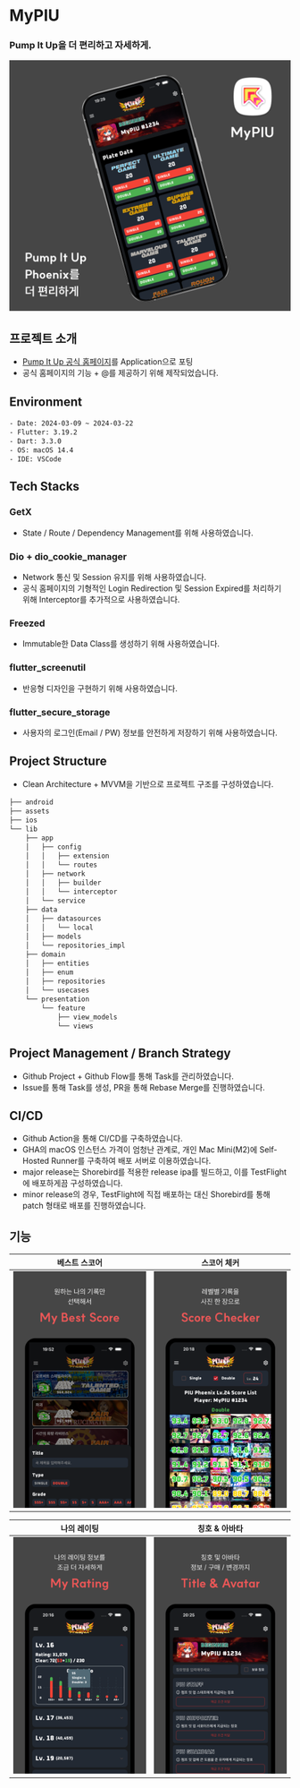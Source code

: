 # MyPIU

### Pump It Up을 더 편리하고 자세하게.

![MyPIU](/readme/main.png)

## 프로젝트 소개

- [Pump It Up 공식 홈페이지](https://piugame.com/)를 Application으로 포팅
- 공식 홈페이지의 기능 + @를 제공하기 위해 제작되었습니다.

## Environment

```
- Date: 2024-03-09 ~ 2024-03-22
- Flutter: 3.19.2
- Dart: 3.3.0
- OS: macOS 14.4
- IDE: VSCode
```

## Tech Stacks

### GetX

- State / Route / Dependency Management를 위해 사용하였습니다.

### Dio + dio_cookie_manager

- Network 통신 및 Session 유지를 위해 사용하였습니다.
- 공식 홈페이지의 기형적인 Login Redirection 및 Session Expired를 처리하기 위해 Interceptor를 추가적으로 사용하였습니다.

### Freezed

- Immutable한 Data Class를 생성하기 위해 사용하였습니다.

### flutter_screenutil

- 반응형 디자인을 구현하기 위해 사용하였습니다.

### flutter_secure_storage

- 사용자의 로그인(Email / PW) 정보를 안전하게 저장하기 위해 사용하였습니다.

## Project Structure

- Clean Architecture + MVVM을 기반으로 프로젝트 구조를 구성하였습니다.

```
├── android
├── assets
├── ios
└── lib
    ├── app
    │   ├── config
    │   │   ├── extension
    │   │   └── routes
    │   ├── network
    │   │   ├── builder
    │   │   └── interceptor
    │   └── service
    ├── data
    │   ├── datasources
    │   │   └── local
    │   ├── models
    │   └── repositories_impl
    ├── domain
    │   ├── entities
    │   ├── enum
    │   ├── repositories
    │   └── usecases
    └── presentation
        └── feature
            ├── view_models
            └── views
```

## Project Management / Branch Strategy

- Github Project + Github Flow를 통해 Task를 관리하였습니다.
- Issue를 통해 Task를 생성, PR을 통해 Rebase Merge를 진행하였습니다.

## CI/CD

- Github Action을 통해 CI/CD를 구축하였습니다.
- GHA의 macOS 인스턴스 가격이 엄청난 관계로, 개인 Mac Mini(M2)에 Self-Hosted Runner를 구축하여 배포 서버로 이용하였습니다.
- major release는 Shorebird를 적용한 release ipa를 빌드하고, 이를 TestFlight에 배포하게끔 구성하였습니다.
- minor release의 경우, TestFlight에 직접 배포하는 대신 Shorebird를 통해 patch 형태로 배포를 진행하였습니다.

## 기능

| 베스트 스코어                          | 스코어 체커                               |
| -------------------------------------- | ----------------------------------------- |
| ![bestScore](readme/my_best_score.png) | ![scoreChecker](readme/score_checker.png) |

| 나의 레이팅                       | 칭호 & 아바타                           |
| --------------------------------- | --------------------------------------- |
| ![myRating](readme/my_rating.png) | ![titleAvatar](readme/title_avatar.png) |
